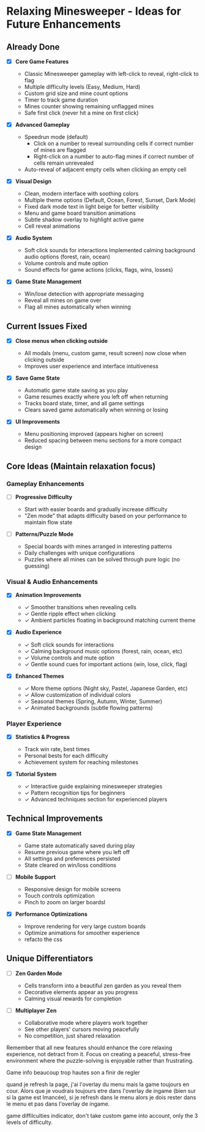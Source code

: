 # Relaxing Minesweeper - Ideas for Future Enhancements

## Already Done
- [x] **Core Game Features**
  - Classic Minesweeper gameplay with left-click to reveal, right-click to flag
  - Multiple difficulty levels (Easy, Medium, Hard)
  - Custom grid size and mine count options
  - Timer to track game duration
  - Mines counter showing remaining unflagged mines
  - Safe first click (never hit a mine on first click)

- [x] **Advanced Gameplay**
  - Speedrun mode (default)
    - Click on a number to reveal surrounding cells if correct number of mines are flagged
    - Right-click on a number to auto-flag mines if correct number of cells remain unrevealed
  - Auto-reveal of adjacent empty cells when clicking an empty cell

- [x] **Visual Design**
  - Clean, modern interface with soothing colors
  - Multiple theme options (Default, Ocean, Forest, Sunset, Dark Mode)
  - Fixed dark mode text in light beige for better visibility
  - Menu and game board transition animations
  - Subtle shadow overlay to highlight active game
  - Cell reveal animations

- [x] **Audio System**
  - Soft click sounds for interactions
Implemented calming background audio options (forest, rain, ocean)
  - Volume controls and mute option
  - Sound effects for game actions (clicks, flags, wins, losses)

- [x] **Game State Management**
  - Win/lose detection with appropriate messaging
  - Reveal all mines on game over
  - Flag all mines automatically when winning

## Current Issues Fixed

- [x] **Close menus when clicking outside**
  - All modals (menu, custom game, result screen) now close when clicking outside
  - Improves user experience and interface intuitiveness

- [x] **Save Game State**
  - Automatic game state saving as you play
  - Game resumes exactly where you left off when returning
  - Tracks board state, timer, and all game settings
  - Clears saved game automatically when winning or losing

- [x] **UI Improvements**
  - Menu positioning improved (appears higher on screen)
  - Reduced spacing between menu sections for a more compact design

## Core Ideas (Maintain relaxation focus)

### Gameplay Enhancements

- [ ] **Progressive Difficulty**
  - Start with easier boards and gradually increase difficulty
  - "Zen mode" that adapts difficulty based on your performance to maintain flow state

- [ ] **Patterns/Puzzle Mode**
  - Special boards with mines arranged in interesting patterns
  - Daily challenges with unique configurations
  - Puzzles where all mines can be solved through pure logic (no guessing)

### Visual & Audio Enhancements
- [x] **Animation Improvements**
  - ✓ Smoother transitions when revealing cells
  - ✓ Gentle ripple effect when clicking
  - ✓ Ambient particles floating in background matching current theme

- [x] **Audio Experience** 
  - ✓ Soft click sounds for interactions
  - ✓ Calming background music options (forest, rain, ocean, etc)
  - ✓ Volume controls and mute option
  - ✓ Gentle sound cues for important actions (win, lose, click, flag)

- [x] **Enhanced Themes**
  - ✓ More theme options (Night sky, Pastel, Japanese Garden, etc)
  - ✓ Allow customization of individual colors
  - ✓ Seasonal themes (Spring, Autumn, Winter, Summer)
  - ✓ Animated backgrounds (subtle flowing patterns)
### Player Experience
- [x] **Statistics & Progress**
    - Track win rate, best times
    - Personal bests for each difficulty
    - Achievement system for reaching milestones

- [x] **Tutorial System**
  - ✓ Interactive guide explaining minesweeper strategies
  - ✓ Pattern recognition tips for beginners
  - ✓ Advanced techniques section for experienced players

## Technical Improvements
- [x] **Game State Management**
    - Game state automatically saved during play
    - Resume previous game where you left off
    - All settings and preferences persisted
    - State cleared on win/loss conditions

- [ ] **Mobile Support**
  - Responsive design for mobile screens
  - Touch controls optimization
  - Pinch to zoom on larger boardsI

- [X] **Performance Optimizations**
  - Improve rendering for very large custom boards
  - Optimize animations for smoother experience
  - refacto the css

## Unique Differentiators
- [ ] **Zen Garden Mode**
  - Cells transform into a beautiful zen garden as you reveal them
  - Decorative elements appear as you progress
  - Calming visual rewards for completion

- [ ] **Multiplayer Zen**
  - Collaborative mode where players work together
  - See other players' cursors moving peacefully
  - No competition, just shared relaxation


Remember that all new features should enhance the core relaxing experience, not detract from it. Focus on creating a peaceful, stress-free environment where the puzzle-solving is enjoyable rather than frustrating.




Game info beaucoup trop hautes
son a finir de regler

quand je refresh la page, j'ai l'overlay du menu mais la game toujours en cour. Alors que je voudrais toujours etre dans l'overlay de ingame (bien sur si la game est lmancée), si je refresh dans le menu alors je dois rester dans le menu et pas dans l'overlay de ingame.

game diffilculties indicator, don't take custom game into account, only the 3 levels of difficulty.
